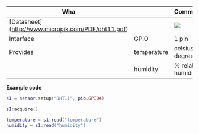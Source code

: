 

| Wha          |             | Comments                   |
|--------------|-------------|----------------------------|
| [Datasheet] (http://www.micropik.com/PDF/dht11.pdf)    |             | ![](http://whitecatboard.org/git/dht11.jpg)                           |
| Interface    | GPIO        | 1 pin                      |
| Provides     | temperature | celsius degrees            |
|              | humidity    | % relative humidity        |


**Example code**

```lua
s1 = sensor.setup("DHT11", pio.GPIO4)

s1:acquire()

temperature = s1:read("temperature")
humidity = s1:read("humidity")
```